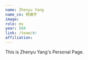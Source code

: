 ```yaml
---
name: Zhenyu Yang
name_cn: 杨镇宇
image: 
role: ms
year: 504
link: /team/#/
affiliation: 
---
```


This is Zhenyu Yang's Personal Page.
